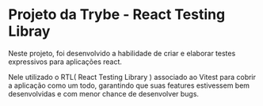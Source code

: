 # Projeto da Trybe - React Testing Libray

Neste projeto, foi desenvolvido a habilidade de criar e elaborar testes expressivos para aplicações react.

Nele utilizado o RTL( React Testing Library ) associado ao Vitest para cobrir a aplicação como um todo, garantindo que suas features estivessem bem desenvolvidas e com menor chance de desenvolver bugs.